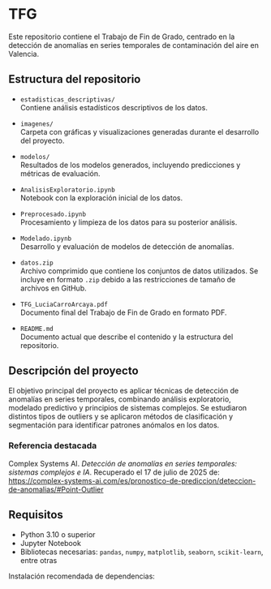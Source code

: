 # TFG

Este repositorio contiene el Trabajo de Fin de Grado, centrado en la detección de anomalías en series temporales de contaminación del aire en Valencia.

## Estructura del repositorio

- `estadisticas_descriptivas/`  
  Contiene análisis estadísticos descriptivos de los datos.

- `imagenes/`  
  Carpeta con gráficas y visualizaciones generadas durante el desarrollo del proyecto.

- `modelos/`  
  Resultados de los modelos generados, incluyendo predicciones y métricas de evaluación.

- `AnalisisExploratorio.ipynb`  
  Notebook con la exploración inicial de los datos.

- `Preprocesado.ipynb`  
  Procesamiento y limpieza de los datos para su posterior análisis.

- `Modelado.ipynb`  
  Desarrollo y evaluación de modelos de detección de anomalías.

- `datos.zip`  
  Archivo comprimido que contiene los conjuntos de datos utilizados. Se incluye en formato `.zip` debido a las restricciones de tamaño de archivos en GitHub.

- `TFG_LuciaCarroArcaya.pdf`  
  Documento final del Trabajo de Fin de Grado en formato PDF.

- `README.md`  
  Documento actual que describe el contenido y la estructura del repositorio.

## Descripción del proyecto

El objetivo principal del proyecto es aplicar técnicas de detección de anomalías en series temporales, combinando análisis exploratorio, modelado predictivo y principios de sistemas complejos. Se estudiaron distintos tipos de outliers y se aplicaron métodos de clasificación y segmentación para identificar patrones anómalos en los datos.

### Referencia destacada

Complex Systems AI. *Detección de anomalías en series temporales: sistemas complejos e IA*. Recuperado el 17 de julio de 2025 de:  
https://complex-systems-ai.com/es/pronostico-de-prediccion/deteccion-de-anomalias/#Point-Outlier

## Requisitos

- Python 3.10 o superior
- Jupyter Notebook
- Bibliotecas necesarias: `pandas`, `numpy`, `matplotlib`, `seaborn`, `scikit-learn`, entre otras

Instalación recomendada de dependencias:
